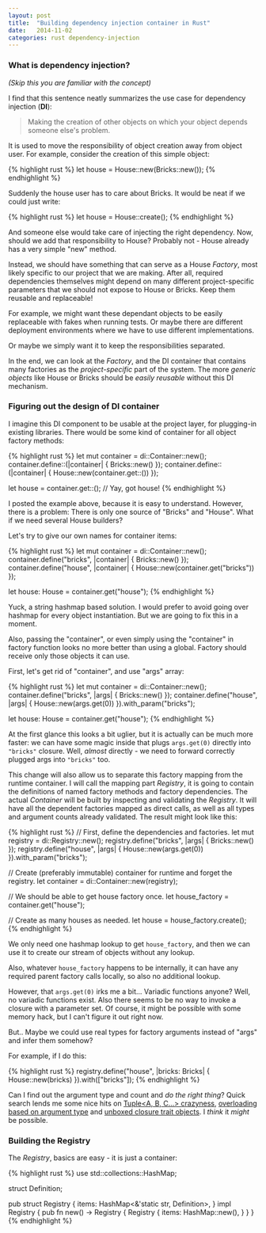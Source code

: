 ```yaml
---
layout: post
title:  "Building dependency injection container in Rust"
date:   2014-11-02
categories: rust dependency-injection
---
```


### What is dependency injection?

*(Skip this you are familiar with the concept)*

I find that this sentence neatly summarizes the use case for dependency injection (__DI__):

> Making the creation of other objects on which your object depends someone else's problem.

It is used to move the responsibility of object creation away from
object user. For example, consider the creation of this simple object:

{% highlight rust %}
let house = House::new(Bricks::new());
{% endhighlight %}

Suddenly the house user has to care about Bricks. It would be
neat if we could just write:

{% highlight rust %}
let house = House::create();
{% endhighlight %}

And someone else would take care of injecting the right dependency. Now,
should we add that responsibility to House? Probably not - House already
has a very simple "new" method.

Instead, we should have something that can serve as a House _Factory_,
most likely specific to our project that we are making. After all, required dependencies
themselves might depend on many different project-specific parameters that
we should not expose to House or Bricks. Keep them reusable and replaceable!

For example, we might want these dependant objects to be easily replaceable
with fakes when running tests. Or maybe there are different deployment
environments where we have to use different implementations.

Or maybe we simply want it to keep the responsibilities separated.

In the end, we can look at the _Factory_, and the DI container that
contains many factories as the _project-specific_ part of the system.
The more _generic objects_ like House or Bricks
should be _easily reusable_ without this DI mechanism.

### Figuring out the design of DI container

I imagine this DI component to be usable at the project layer, for plugging-in
existing libraries. There would be some kind of container for all object
factory methods:

{% highlight rust %}
let mut container = di::Container::new();
container.define::<Bricks>(|container| {
    Bricks::new()
});
container.define::<House>(|container| {
    House::new(container.get::<Bricks>())
});

let house = container.get::<House>(); // Yay, got house!
{% endhighlight %}

I posted the example above, because it is easy to understand. However,
there is a problem: There is only one source of "Bricks" and "House".
What if we need several House builders?

Let's try to give our own names for container items:

{% highlight rust %}
let mut container = di::Container::new();
container.define("bricks", |container| {
    Bricks::new()
});
container.define("house", |container| {
    House::new(container.get("bricks"))
});

let house: House = container.get("house");
{% endhighlight %}

Yuck, a string hashmap based solution. I would prefer to avoid
going over hashmap for every object instantiation. But we are
going to fix this in a moment.

Also, passing the "container", or even simply using the "container" in
factory function looks no more better than using a global. Factory
should receive only those objects it can use.

First, let's get rid of "container", and use "args" array:

{% highlight rust %}
let mut container = di::Container::new();
container.define("bricks", |args| {
    Bricks::new()
});
container.define("house", |args| {
    House::new(args.get(0))
}).with_param<Bricks>("bricks");

let house: House = container.get("house");
{% endhighlight %}

At the first glance this looks a bit uglier, but it is actually
can be much more faster: we can have some magic inside that
plugs `args.get(0)` directly into `"bricks"` closure. Well, _almost_
directly - we need to forward correctly plugged args into `"bricks"`
too.

This change will also allow us to separate this factory mapping
from the runtime container. I will call the mapping part
_Registry_, it is going to contain the definitions
of named factory methods and factory dependencies. The actual _Container_
will be built by inspecting and validating the _Registry_.
It will have all the dependent factories mapped as direct
calls, as well as all types and argument counts
already validated. The result might look like this:

{% highlight rust %}
// First, define the dependencies and factories.
let mut registry = di::Registry::new();
registry.define("bricks", |args| {
    Bricks::new()
});
registry.define("house", |args| {
    House::new(args.get(0))
}).with_param<Bricks>("bricks");

// Create (preferably immutable) container for runtime and forget the registry.
let container = di::Container::new(registry);

// We should be able to get house factory once.
let house_factory = container.get<House>("house");

// Create as many houses as needed.
let house = house_factory.create();
{% endhighlight %}

We only need one hashmap lookup to get `house_factory`, and then
we can use it to create our stream of objects without any lookup.

Also, whatever `house_factory` happens to be internally, it can have
any required parent factory calls locally, so also no additional lookup.

However, that `args.get(0)` irks me a bit... Variadic functions anyone?
Well, no variadic functions exist. Also there seems to be no way to
invoke a closure with a parameter set. Of course, it might be possible
with some memory hack, but I can't figure it out right now.

But.. Maybe we could use real types for factory arguments instead of
"args" and infer them somehow?

For example, if I do this:

{% highlight rust %}
registry.define("house", |bricks: Bricks| {
    House::new(bricks)
}).with(["bricks"]);
{% endhighlight %}

Can I find out the argument type and count and _do the right thing_?
Quick search lends me some nice hits on [Tuple<A, B, C...> crazyness][tuple-crazyness],
[overloading based on argument type][stack-overflow-rust-overloading] and
[unboxed closure trait objects][closure-type]. I _think_ it _might_ be possible.

### Building the Registry

The _Registry_, basics are easy - it is just a container:

{% highlight rust %}
use std::collections::HashMap;

struct Definition;

pub struct Registry {
    items: HashMap<&'static str, Definition>,
}
impl Registry {
    pub fn new() -> Registry {
        Registry {
            items: HashMap::new(),
        }
    }
}
{% endhighlight %}



[stack-overflow-what-is-dependency-injection]: http://stackoverflow.com/a/130862/1187538
[tuple-crazyness]: http://doc.rust-lang.org/std/tuple/trait.Tuple12.html
[stack-overflow-rust-overloading]: http://stackoverflow.com/questions/24857831/is-there-any-downside-to-overloading-functions-in-rust-using-a-trait-generic-f
[closure-type]: http://stackoverflow.com/questions/24224811/rust-standard-library-closure-parameters-run-time-or-compile-time